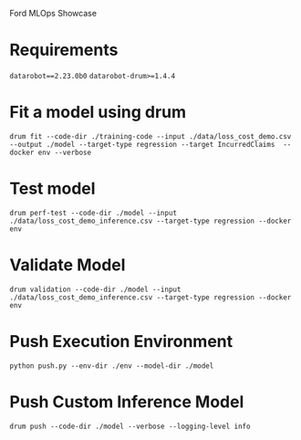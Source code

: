 Ford MLOps Showcase

# Requirements

`datarobot==2.23.0b0`
`datarobot-drum>=1.4.4`

# Fit a model using drum

`drum fit --code-dir ./training-code --input ./data/loss_cost_demo.csv --output ./model --target-type regression --target IncurredClaims  --docker env --verbose`

# Test model

`drum perf-test --code-dir ./model --input ./data/loss_cost_demo_inference.csv --target-type regression --docker env`

# Validate Model

`drum validation --code-dir ./model --input ./data/loss_cost_demo_inference.csv --target-type regression --docker env`

# Push Execution Environment

`python push.py --env-dir ./env --model-dir ./model`

# Push Custom Inference Model

`drum push --code-dir ./model --verbose --logging-level info`

